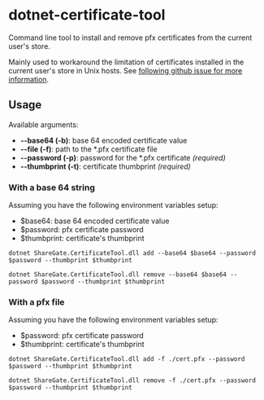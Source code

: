 # dotnet-certificate-tool

Command line tool to install and remove pfx certificates from the current user's store.

Mainly used to workaround the limitation of certificates installed in the current user's store in Unix hosts.
See [following github issue for more information](https://github.com/dotnet/corefx/issues/32875).

## Usage

Available arguments:

- **--base64 (-b)**: base 64 encoded certificate value
- **--file (-f)**: path to the \*.pfx certificate file
- **--password (-p)**: password for the \*.pfx certificate _(required)_
- **--thumbprint (-t)**: certificate thumbprint _(required)_

### With a base 64 string

Assuming you have the following environment variables setup:

- \$base64: base 64 encoded certificate value
- \$password: pfx certificate password
- \$thumbprint: certificate's thumbprint

`dotnet ShareGate.CertificateTool.dll add --base64 $base64 --password $password --thumbprint $thumbprint`

`dotnet ShareGate.CertificateTool.dll remove --base64 $base64 --password $password --thumbprint $thumbprint`

### With a pfx file

Assuming you have the following environment variables setup:

- \$password: pfx certificate password
- \$thumbprint: certificate's thumbprint

`dotnet ShareGate.CertificateTool.dll add -f ./cert.pfx --password $password --thumbprint $thumbprint`

`dotnet ShareGate.CertificateTool.dll remove -f ./cert.pfx --password $password --thumbprint $thumbprint`
